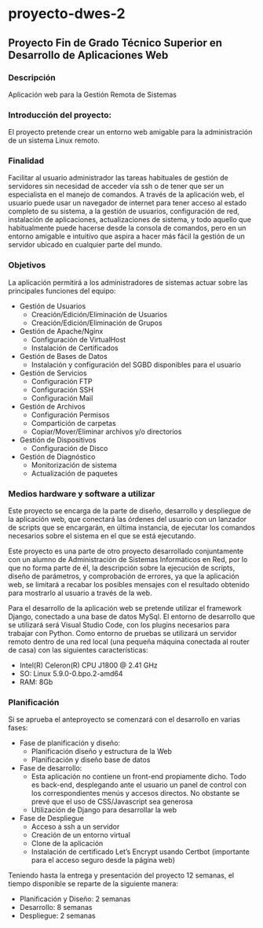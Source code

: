 # proyecto-dwes-2
## Proyecto Fin de Grado Técnico Superior en Desarrollo de Aplicaciones Web
### Descripción
Aplicación web para la Gestión Remota de Sistemas
### Introducción del proyecto:
El proyecto pretende crear un entorno web amigable para la administración de un sistema Linux remoto. 
### Finalidad
Facilitar al usuario administrador las tareas habituales de gestión de servidores sin necesidad de acceder vía ssh o de tener que ser un especialista en el manejo de comandos. A través de la aplicación web, el usuario puede usar un navegador de internet para tener acceso al estado completo de su sistema, a la gestión de usuarios, configuración de red, instalación de aplicaciones, actualizaciones de sistema, y todo aquello que habitualmente puede hacerse desde la consola de comandos, pero en un entorno amigable e intuitivo que aspira a hacer más fácil la gestión de un servidor ubicado en cualquier parte del mundo.
### Objetivos
La aplicación permitirá a los administradores de sistemas actuar sobre las principales funciones del equipo:
- Gestión de Usuarios
    - Creación/Edición/Eliminación de Usuarios
    - Creación/Edición/Eliminación de Grupos
- Gestión de Apache/Nginx
    - Configuración de VirtualHost
    - Instalación de Certificados
- Gestión de Bases de Datos
    - Instalación y configuración del SGBD disponibles para el usuario
- Gestión de Servicios
    - Configuración FTP
    - Configuración SSH
    - Configuración Mail
- Gestión de Archivos
    - Configuración Permisos
    - Compartición de carpetas
    - Copiar/Mover/Eliminar archivos y/o directorios
- Gestión de Dispositivos
    - Configuración de Disco
- Gestión de Diagnóstico
    - Monitorización de sistema
    - Actualización de paquetes
### Medios hardware y software a utilizar
Este proyecto se encarga de la parte de diseño, desarrollo y despliegue de la aplicación web, que conectará las órdenes del usuario con un lanzador de scripts que se encargarán, en última instancia, de ejecutar los comandos necesarios sobre el sistema en el que se está ejecutando. 

Este proyecto es una parte de otro proyecto desarrollado conjuntamente con un alumno de Administración de Sistemas Informáticos en Red, por lo que no forma parte de él, la descripción sobre la ejecución de scripts, diseño de parámetros, y comprobación de errores, ya que la aplicación web, se limitará a recabar los posibles mensajes con el resultado obtenido para mostrarlo al usuario a través de la web.

Para el desarrollo de la aplicación web se pretende utilizar el framework Django, conectado a una base de datos MySql. El entorno de desarrollo que se utilizará será Visual Studio Code, con los plugins necesarios para trabajar con Python. Como entorno de pruebas se utilizará un servidor remoto dentro de una red local (una pequeña máquina conectada al router de casa) con las siguientes características:

- Intel(R) Celeron(R) CPU J1800 @ 2.41 GHz
- SO: Linux 5.9.0-0.bpo.2-amd64
- RAM: 8Gb
### Planificación
Si se aprueba el anteproyecto se comenzará con el desarrollo en varias fases:

- Fase de planificación y diseño:
    - Planificación diseño y estructura de la Web
    - Planificación y diseño base de datos
- Fase de desarrollo:
    - Esta aplicación no contiene un front-end propiamente dicho. Todo es back-end, desplegando ante el usuario un panel de control con los correspondientes menús y accesos directos. No obstante se prevé que el uso de CSS/Javascript sea generosa
    - Utilización de Django para desarrollar la web
- Fase de Despliegue
    - Acceso a ssh a un servidor
    - Creación de un entorno virtual
    - Clone de la aplicación
    - Instalación de certificado Let’s Encrypt usando Certbot (importante para el acceso seguro desde la página web)

Teniendo hasta la entrega y presentación del proyecto 12 semanas, el tiempo disponible se reparte de la siguiente manera:

- Planificación y Diseño: 2 semanas
- Desarrollo: 8 semanas
- Despliegue: 2 semanas